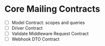 # Core Mailing Contracts

- [ ] Model Contract: scopes and queries
- [ ] Driver Contract
- [ ] Validate Middleware Request Contract
- [ ] Webhook DTO Contract